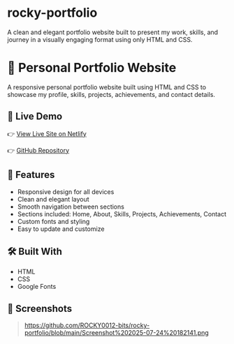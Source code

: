 # rocky-portfolio
A clean and elegant portfolio website built to present my work, skills, and journey in a visually engaging format using only HTML and CSS.

# 💼 Personal Portfolio Website

A responsive personal portfolio website built using HTML and CSS to showcase my profile, skills, projects, achievements, and contact details.

## 🔗 Live Demo

👉 [View Live Site on Netlify]([https://painting-portfolio.netlify.app/](https://rocky-portfolio1203.netlify.app/))

👉 [GitHub Repository]([https://github.com/ROCKY0012-bits/art-showcase](https://github.com/ROCKY0012-bits/art-showcase))

## 📁 Features

- Responsive design for all devices
- Clean and elegant layout
- Smooth navigation between sections
- Sections included: Home, About, Skills, Projects, Achievements, Contact
- Custom fonts and styling
- Easy to update and customize

## 🛠️ Built With

- HTML
- CSS
- Google Fonts

## 📸 Screenshots

> https://github.com/ROCKY0012-bits/rocky-portfolio/blob/main/Screenshot%202025-07-24%20182141.png

